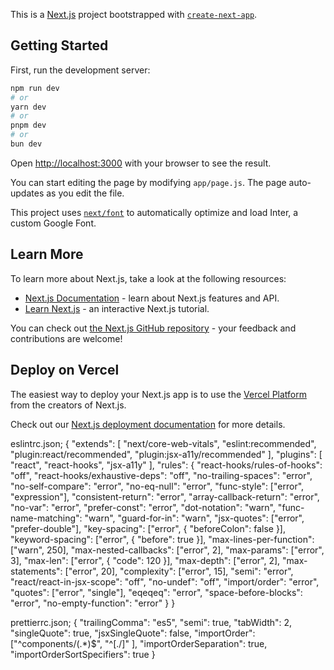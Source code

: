 This is a [Next.js](https://nextjs.org/) project bootstrapped with [`create-next-app`](https://github.com/vercel/next.js/tree/canary/packages/create-next-app).

## Getting Started

First, run the development server:

```bash
npm run dev
# or
yarn dev
# or
pnpm dev
# or
bun dev
```

Open [http://localhost:3000](http://localhost:3000) with your browser to see the result.

You can start editing the page by modifying `app/page.js`. The page auto-updates as you edit the file.

This project uses [`next/font`](https://nextjs.org/docs/basic-features/font-optimization) to automatically optimize and load Inter, a custom Google Font.

## Learn More

To learn more about Next.js, take a look at the following resources:

- [Next.js Documentation](https://nextjs.org/docs) - learn about Next.js features and API.
- [Learn Next.js](https://nextjs.org/learn) - an interactive Next.js tutorial.

You can check out [the Next.js GitHub repository](https://github.com/vercel/next.js/) - your feedback and contributions are welcome!

## Deploy on Vercel

The easiest way to deploy your Next.js app is to use the [Vercel Platform](https://vercel.com/new?utm_medium=default-template&filter=next.js&utm_source=create-next-app&utm_campaign=create-next-app-readme) from the creators of Next.js.

Check out our [Next.js deployment documentation](https://nextjs.org/docs/deployment) for more details.


eslintrc.json;
{
  "extends": [
    "next/core-web-vitals",
    "eslint:recommended",
    "plugin:react/recommended",
    "plugin:jsx-a11y/recommended"
  ],
  "plugins": [
    "react",
    "react-hooks",
    "jsx-a11y"
  ],
  "rules": {
    "react-hooks/rules-of-hooks": "off",
    "react-hooks/exhaustive-deps": "off",
    "no-trailing-spaces": "error",
    "no-self-compare": "error",
    "no-eq-null": "error",
    "func-style": ["error", "expression"],
    "consistent-return": "error",
    "array-callback-return": "error",
    "no-var": "error",
    "prefer-const": "error",
    "dot-notation": "warn",
    "func-name-matching": "warn",
    "guard-for-in": "warn",
    "jsx-quotes": ["error", "prefer-double"],
    "key-spacing": ["error", { "beforeColon": false }],
    "keyword-spacing": ["error", { "before": true }],
    "max-lines-per-function": ["warn", 250],
    "max-nested-callbacks": ["error", 2],
    "max-params": ["error", 3],
    "max-len": ["error", { "code": 120 }],
    "max-depth": ["error", 2],
    "max-statements": ["error", 20],
    "complexity": ["error", 15],
    "semi": "error",
    "react/react-in-jsx-scope": "off",
    "no-undef": "off",
    "import/order": "error",
    "quotes": ["error", "single"],
    "eqeqeq": "error",
    "space-before-blocks": "error",
    "no-empty-function": "error"
  }
}

prettierrc.json;
{
  "trailingComma": "es5",
  "semi": true,
  "tabWidth": 2,
  "singleQuote": true,
  "jsxSingleQuote": false,
  "importOrder": ["^components/(.*)$", "^[./]" ],
  "importOrderSeparation": true, 
  "importOrderSortSpecifiers": true 
}